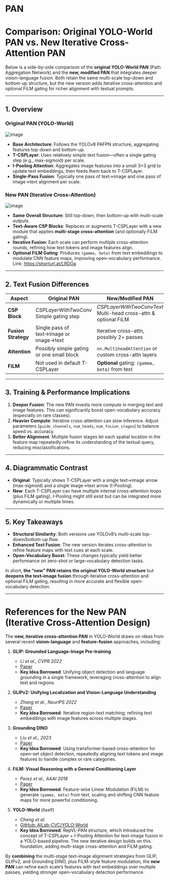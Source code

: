 # PAN
# Comparison: Original YOLO-World PAN vs. New Iterative Cross-Attention PAN

Below is a side-by-side comparison of the **original YOLO-World PAN** (Path Aggregation Network) and the **new, modified PAN** that integrates deeper vision-language fusion. Both retain the same multi-scale top-down and bottom-up structure, but the new version adds iterative cross-attention and optional FiLM gating for richer alignment with textual prompts.

---

## 1. Overview

### Original PAN (YOLO-World)
![image](https://github.com/user-attachments/assets/d22c95ce-5ae7-4c1a-ac22-af8eb8a6c204)

- **Base Architecture**: Follows the YOLOv8 PAFPN structure, aggregating features top-down and bottom-up.  
- **T-CSPLayer**: Uses relatively simple text fusion—often a single gating step (e.g., max-sigmoid) per scale.  
- **I-Pooling Attention**: Aggregates image features into a small 3×3 grid to update text embeddings, then feeds them back to T-CSPLayer.  
- **Single-Pass Fusion**: Typically one pass of text→image and one pass of image→text alignment per scale.

### New PAN (Iterative Cross-Attention)
![image](https://github.com/user-attachments/assets/5b4be970-bbed-463f-b080-91f441a9c589)

- **Same Overall Structure**: Still top-down, then bottom-up with multi-scale outputs.  
- **Text-Aware CSP Blocks**: Replaces or augments T-CSPLayer with a new module that applies **multi-stage cross-attention** (and optionally FiLM gating).  
- **Iterative Fusion**: Each scale can perform multiple cross-attention rounds, refining how text tokens and image features align.  
- **Optional FiLM Gating**: Produces `(gamma, beta)` from text embeddings to modulate CNN feature maps, improving open-vocabulary performance.
Link: https://shorturl.at/LRDOa
---

## 2. Text Fusion Differences

| Aspect               | Original PAN                                  | New/Modified PAN                                          |
|----------------------|-----------------------------------------------|-----------------------------------------------------------|
| **CSP Block**        | *CSPLayerWithTwoConv* <br> Simple gating step | *CSPLayerWithTwoConvText* <br> Multi-head cross-attn & optional FiLM |
| **Fusion Strategy**  | Single pass of text→image or image→text       | Iterative cross-attn, possibly 2+ passes                  |
| **Attention**        | Possibly simple gating or one small block     | `nn.MultiheadAttention` or custom cross-attn layers       |
| **FiLM**             | Not used in default T-CSPLayer                | **Optional** gating: `(gamma, beta)` from text            |

---

## 3. Training & Performance Implications

1. **Deeper Fusion**: The new PAN invests more compute in merging text and image features. This can significantly boost open-vocabulary accuracy (especially on rare classes).  
2. **Heavier Compute**: Iterative cross-attention can slow inference. Adjust parameters (`guide_channels`, `num_heads`, `num_fusion_stages`) to balance speed vs. accuracy.  
3. **Better Alignment**: Multiple fusion stages let each spatial location in the feature map repeatedly refine its understanding of the textual query, reducing misclassifications.

---

## 4. Diagrammatic Contrast

- **Original**: Typically shows T-CSPLayer with a single text→image arrow (max-sigmoid) and a single image→text arrow (I-Pooling).  
- **New**: Each T-CSPLayer can have multiple internal cross-attention loops (plus FiLM gating). I-Pooling might still exist but can be integrated more dynamically or multiple times.

---

## 5. Key Takeaways

- **Structural Similarity**: Both versions use YOLOv8’s multi-scale top-down/bottom-up flow.  
- **Enhanced Text Fusion**: The new version iterates cross-attention to refine feature maps with text cues at each scale.  
- **Open-Vocabulary Boost**: These changes typically yield better performance on zero-shot or large-vocabulary detection tasks.

In short, **the “new” PAN retains the original YOLO-World structure** but **deepens the text–image fusion** through iterative cross-attention and optional FiLM gating, resulting in more accurate and flexible open-vocabulary detection.

---

# References for the New PAN (Iterative Cross-Attention Design)

The **new, iterative cross-attention PAN** in YOLO-World draws on ideas from several recent **vision-language** and **feature-fusion** approaches, including:

1. **GLIP: Grounded Language-Image Pre-training**  
   - *Li et al., CVPR 2022*  
   - [Paper](https://arxiv.org/abs/2112.03857)  
   - **Key Idea Borrowed**: Unifying object detection and language grounding in a single framework; leveraging cross-attention to align text and regions.

2. **GLIPv2: Unifying Localization and Vision-Language Understanding**  
   - *Zhang et al., NeurIPS 2022*  
   - [Paper](https://arxiv.org/abs/2212.05042)  
   - **Key Idea Borrowed**: Iterative region-text matching; refining text embeddings with image features across multiple stages.

3. **Grounding DINO**  
   - *Liu et al., 2023*  
   - [Paper](https://arxiv.org/abs/2303.05499)  
   - **Key Idea Borrowed**: Using transformer-based cross-attention for open-set object detection, repeatedly aligning text tokens and image features to handle complex or rare categories.

4. **FiLM: Visual Reasoning with a General Conditioning Layer**  
   - *Perez et al., AAAI 2018*  
   - [Paper](https://arxiv.org/abs/1709.07871)  
   - **Key Idea Borrowed**: Feature-wise Linear Modulation (FiLM) to generate `(gamma, beta)` from text, scaling and shifting CNN feature maps for more powerful conditioning.

5. **YOLO-World** (itself)  
   - *Cheng et al.*  
   - [GitHub: AILab-CVC/YOLO-World](https://github.com/AILab-CVC/YOLO-World)  
   - **Key Idea Borrowed**: RepVL-PAN structure, which introduced the concept of T-CSPLayer + I-Pooling Attention for text–image fusion in a YOLO-based pipeline. The new iterative design builds on this foundation, adding multi-stage cross-attention and FiLM gating.

By **combining** the multi-stage text-image alignment strategies from GLIP, GLIPv2, and Grounding DINO, plus FiLM-style feature modulation, the **new PAN** can refine each scale’s features with text embeddings over multiple passes, yielding stronger open-vocabulary detection performance. 






